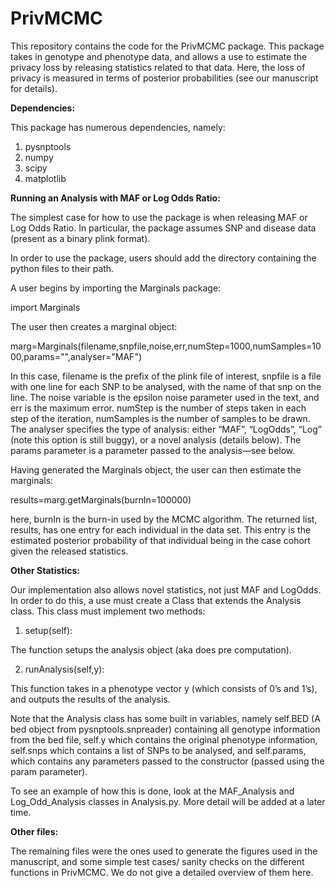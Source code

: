 # PrivMCMC

This repository contains the code for the PrivMCMC package. This package takes in genotype and phenotype data, and allows a use to estimate the privacy loss by releasing statistics related to that data. Here, the loss of privacy is measured in terms of posterior probabilities (see our manuscript for details).

**Dependencies:**

This package has numerous dependencies, namely:
1) pysnptools
2) numpy
3) scipy
4) matplotlib

**Running an Analysis with MAF or Log Odds Ratio:**

The simplest case for how to use the package is when releasing MAF or Log Odds Ratio. In particular, the package assumes SNP and disease data (present as a binary plink format).

In order to use the package, users should add the directory containing the python files to their path.

A user begins by importing the Marginals package:

import Marginals

The user then creates a marginal object:

marg=Marginals(filename,snpfile,noise,err,numStep=1000,numSamples=1000,params="",analyser="MAF")

In this case, filename is the prefix of the plink file of interest, snpfile is a file with one line for each SNP to be analysed, with the name of that snp on the line. The noise variable is the epsilon noise parameter used in the text, and err is the maximum error. numStep is the number of steps taken in each step of the iteration, numSamples is the number of samples to be drawn. The analyser specifies the type of analysis: either “MAF”, “LogOdds”, “Log” (note this option is still buggy), or a novel analysis (details below). The params parameter is a parameter passed to the analysis—see below.

Having generated the Marginals object, the user can then estimate the marginals:  

results=marg.getMarginals(burnIn=100000)

here, burnIn is the burn-in used by the MCMC algorithm. The returned list, results, has one entry for each individual in the data set. This entry is the estimated posterior probability of that individual being in the case cohort given the released statistics.

**Other Statistics:**

Our implementation also allows novel statistics, not just MAF and LogOdds. In order to do this, a use must create a Class that extends the Analysis class. This class must implement two methods:

1) setup(self):

The function setups the analysis object (aka does pre computation). 

2) runAnalysis(self,y):

This function takes in a phenotype vector y (which consists of 0’s and 1’s), and outputs the results of the analysis.

Note that the Analysis class has some built in variables, namely self.BED (A bed object from pysnptools.snpreader) containing all genotype information from the bed file, self.y which contains the original phenotype information, self.snps which contains a list of SNPs to be analysed, and self.params, which contains any parameters passed to the constructor (passed using the param parameter).

To see an example of how this is done, look at the MAF_Analysis and Log_Odd_Analysis classes in Analysis.py. More detail will be added at a later time.

**Other files:**

The remaining files were the ones used to generate the figures used in the manuscript, and some simple test cases/ sanity checks on the different functions in PrivMCMC. We do not give a detailed overview of them here.

